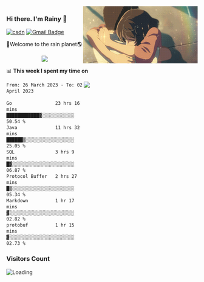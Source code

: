 <img  align='right' height="150" src="https://github.com/LikeRainDay/LikeRainDay/blob/master/pic/img_rain_1.gif?raw=true">



### Hi there. I'm Rainy :lemon:

[![csdn](https://img.shields.io/badge/-csdn-c14438?style=flat-square&logo=c&logoColor=white)](https://blog.csdn.net/qq_15807167)
[![Gmail Badge](https://img.shields.io/badge/-gmail-c14438?style=flat-square&logo=Gmail&logoColor=white&link=mailto:houshuai0816@gmail.com)](mailto:houshuai0816@gmail.com)

🚀Welcome to the rain planet🌎

<center>
<img align='center'  src="https://source.unsplash.com/random/1200x600">
</center>

📊 **This week I spent my time on**

<img align='right'   width="300" src="https://github-readme-stats.vercel.app/api?username=LikeRainDay&show_icons=true&title_color=fff&icon_color=79ff97&text_color=9f9f9f&bg_color=151515&count_private=true">

<!--START_SECTION:waka-->

```text
From: 26 March 2023 - To: 02 April 2023

Go                23 hrs 16 mins  ████████████▓░░░░░░░░░░░░   50.54 %
Java              11 hrs 32 mins  ██████▒░░░░░░░░░░░░░░░░░░   25.05 %
SQL               3 hrs 9 mins    █▓░░░░░░░░░░░░░░░░░░░░░░░   06.87 %
Protocol Buffer   2 hrs 27 mins   █▒░░░░░░░░░░░░░░░░░░░░░░░   05.34 %
Markdown          1 hr 17 mins    ▓░░░░░░░░░░░░░░░░░░░░░░░░   02.82 %
protobuf          1 hr 15 mins    ▓░░░░░░░░░░░░░░░░░░░░░░░░   02.73 %
```

<!--END_SECTION:waka-->

### Visitors Count
<img align="left" src = "https://profile-counter.glitch.me/LikeRainDay/count.svg" alt ="Loading">
